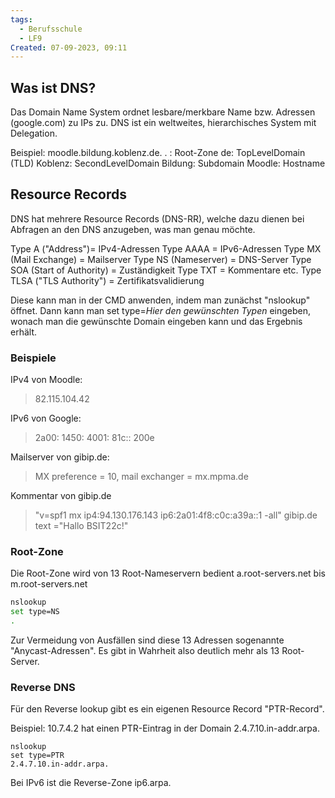 ```yaml
---
tags:
  - Berufsschule
  - LF9
Created: 07-09-2023, 09:11
---
```

## Was ist DNS?

Das Domain Name System ordnet lesbare/merkbare Name bzw. Adressen (google.com) zu IPs zu.
DNS ist ein weltweites, hierarchisches System mit Delegation.

Beispiel: moodle.bildung.koblenz.de.
. : Root-Zone
de: TopLevelDomain (TLD)
Koblenz: SecondLevelDomain
Bildung: Subdomain
Moodle: Hostname

## Resource Records

DNS hat mehrere Resource Records (DNS-RR), welche dazu dienen bei Abfragen an den DNS anzugeben, was man genau möchte. 

Type A ("Address")= IPv4-Adressen
Type AAAA = IPv6-Adressen
Type MX (Mail Exchange) = Mailserver
Type NS (Nameserver) = DNS-Server
Type SOA (Start of Authority) = Zuständigkeit
Type TXT = Kommentare etc.
Type TLSA ("TLS Authority") = Zertifikatsvalidierung

Diese kann man in der CMD anwenden, indem man zunächst "nslookup" öffnet.
Dann kann man set type=_Hier den gewünschten Typen_ eingeben, wonach man die gewünschte Domain eingeben kann und das Ergebnis erhält.

### Beispiele

IPv4 von Moodle: 
>82.115.104.42

IPv6 von Google: 
>2a00: 1450: 4001: 81c:: 200e

Mailserver von gibip.de: 
> MX preference = 10, mail exchanger = mx.mpma.de

Kommentar von gibip.de
>"v=spf1 mx ip4:94.130.176.143 ip6:2a01:4f8:c0c:a39a::1 -all"
gibip.de        text ="Hallo BSIT22c!"


### Root-Zone

Die Root-Zone wird von 13 Root-Nameservern bedient a.root-servers.net bis m.root-servers.net

```bash
nslookup
set type=NS
.
```

Zur Vermeidung von Ausfällen sind diese 13 Adressen sogenannte "Anycast-Adressen". Es gibt in Wahrheit also deutlich mehr als 13 Root-Server.


### Reverse DNS

Für den Reverse lookup gibt es ein eigenen Resource Record "PTR-Record".

Beispiel:   10.7.4.2 hat einen PTR-Eintrag in der Domain 2.4.7.10.in-addr.arpa. 

```
nslookup
set type=PTR
2.4.7.10.in-addr.arpa.
```

Bei IPv6 ist die Reverse-Zone ip6.arpa.